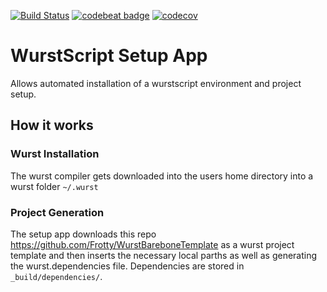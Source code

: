 [![Build Status](https://travis-ci.org/wurstscript/WurstSetup.svg?branch=master)](https://travis-ci.org/wurstscript/WurstSetup) [![codebeat badge](https://codebeat.co/badges/279cc0f7-8ff6-400a-a763-8861690962dc)](https://codebeat.co/projects/github-com-wurstscript-wurstsetup-master) [![codecov](https://codecov.io/gh/wurstscript/WurstSetup/branch/master/graph/badge.svg)](https://codecov.io/gh/wurstscript/WurstSetup)


# WurstScript Setup App

Allows automated installation of a wurstscript environment and project setup.

## How it works

### Wurst Installation

The wurst compiler gets downloaded into the users home directory into a wurst folder `~/.wurst`

### Project Generation

The setup app downloads this repo https://github.com/Frotty/WurstBareboneTemplate as a wurst project template and then inserts the necessary local parths as well as generating the wurst.dependencies file.
Dependencies are stored in `_build/dependencies/`.
